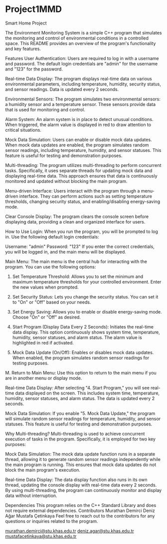 # Project1MMD

Smart Home Project

The Environment Monitoring System is a simple C++ program that simulates the monitoring and control of environmental conditions in a controlled space. This README provides an overview of the program's functionality and key features.

Features
User Authentication: Users are required to log in with a username and password. The default login credentials are "admin" for the username and "123" for the password.

Real-time Data Display: The program displays real-time data on various environmental parameters, including temperature, humidity, security status, and sensor readings. Data is updated every 2 seconds.

Environmental Sensors: The program simulates two environmental sensors: a humidity sensor and a temperature sensor. These sensors provide data that is used for monitoring and control.

Alarm System: An alarm system is in place to detect unusual conditions. When triggered, the alarm value is displayed in red to draw attention to critical situations.

Mock Data Simulation: Users can enable or disable mock data updates. When mock data updates are enabled, the program simulates random sensor readings, including temperature, humidity, and sensor statuses. This feature is useful for testing and demonstration purposes.

Multi-threading: The program utilizes multi-threading to perform concurrent tasks. Specifically, it uses separate threads for updating mock data and displaying real-time data. This approach ensures that data is continuously monitored and updated without blocking the main program.

Menu-driven Interface: Users interact with the program through a menu-driven interface. They can perform actions such as setting temperature thresholds, changing security status, and enabling/disabling energy-saving mode.

Clear Console Display: The program clears the console screen before displaying data, providing a clean and organized interface for users.

How to Use
Login: When you run the program, you will be prompted to log in. Use the following default login credentials:

Username: "admin"
Password: "123"
If you enter the correct credentials, you will be logged in, and the main menu will be displayed.

Main Menu: The main menu is the central hub for interacting with the program. You can use the following options:

1. Set Temperature Threshold: Allows you to set the minimum and maximum temperature thresholds for your controlled environment. Enter the new values when prompted.

2. Set Security Status: Lets you change the security status. You can set it to "On" or "Off" based on your needs.

3. Set Energy Saving: Allows you to enable or disable energy-saving mode. Choose "On" or "Off" as desired.

4. Start Program (Display Data Every 2 Seconds): Initiates the real-time data display. This option continuously shows system time, temperature, humidity, sensor statuses, and alarm status. The alarm value is highlighted in red if activated.

5. Mock Data Update (On/Off): Enables or disables mock data updates. When enabled, the program simulates random sensor readings for testing purposes.

M. Return to Main Menu: Use this option to return to the main menu if you are in another menu or display mode.

Real-time Data Display: After selecting "4. Start Program," you will see real-time data displayed on the screen. This includes system time, temperature, humidity, sensor statuses, and alarm status. The data is updated every 2 seconds.

Mock Data Simulation: If you enable "5. Mock Data Update," the program will simulate random sensor readings for temperature, humidity, and sensor statuses. This feature is useful for testing and demonstration purposes.

Why Multi-threading?
Multi-threading is used to achieve concurrent execution of tasks in the program. Specifically, it is employed for two key purposes:

Mock Data Simulation: The mock data update function runs in a separate thread, allowing it to generate random sensor readings independently while the main program is running. This ensures that mock data updates do not block the main program's execution.

Real-time Data Display: The data display function also runs in its own thread, updating the console display with real-time data every 2 seconds. By using multi-threading, the program can continuously monitor and display data without interruption.

Dependencies
This program relies on the C++ Standard Library and does not require external dependencies.
Contributors
Murathan Demirci
Deniz Ağar
Mustafa Çetinkaya
Feel free to reach out to the contributors for any questions or inquiries related to the program.

murathan.demirci@stu.khas.edu.tr
deniz.agar@stu.khas.edu.tr
mustafacetinkaya@stu.khas.edu.tr
